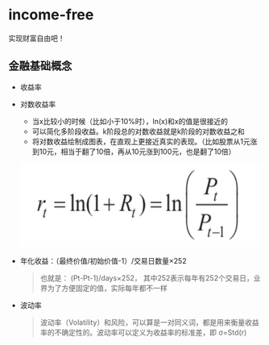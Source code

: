# income-free

实现财富自由吧！

## 金融基础概念
- 收益率
- 对数收益率
  - 当x比较小的时候（比如小于10%时），ln(x)和x的值是很接近的
  - 可以简化多阶段收益。k阶段总的对数收益就是k阶段的对数收益之和
  - 将对数收益绘制成图表，在直观上更接近真实的表现。（比如股票从1元涨到10元，相当于翻了10倍，再从10元涨到100元，也是翻了10倍）

  ![image](images/对数收益率公式.png)

- 年化收益：（最终价值/初始价值-1）/交易日数量×252
  > 也就是： (Pt-Pt-1)/days×252， 其中252表示每年有252个交易日，业界为了方便固定的值，实际每年都不一样
  > 
- 波动率
  > 波动率（Volatility）和风险，可以算是一对同义词，都是用来衡量收益率的不确定性的。波动率可以定义为收益率的标准差，即 σ=Std(r)